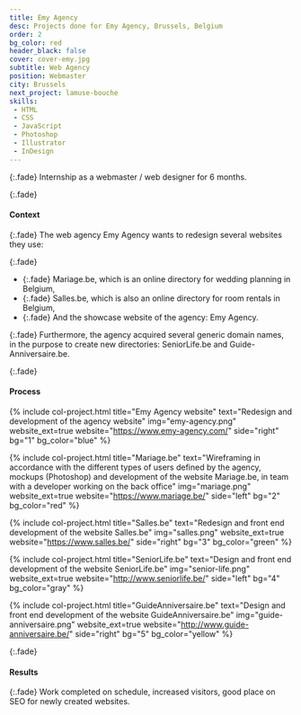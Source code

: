 ```yaml
---
title: Emy Agency
desc: Projects done for Emy Agency, Brussels, Belgium
order: 2
bg_color: red
header_black: false
cover: cover-emy.jpg
subtitle: Web Agency
position: Webmaster
city: Brussels
next_project: lamuse-bouche
skills:
 - HTML
 - CSS
 - JavaScript
 - Photoshop
 - Illustrator
 - InDesign
---
```


{:.fade}
Internship as a webmaster / web designer for 6 months.

{:.fade}
#### Context

{:.fade}
The web agency Emy Agency wants to redesign several websites they use:

{:.fade}
* {:.fade} Mariage.be, which is an online directory for wedding planning in Belgium,
* {:.fade} Salles.be, which is also an online directory for room rentals in Belgium,
* {:.fade} And the showcase website of the agency: Emy Agency.

{:.fade}
Furthermore, the agency acquired several generic domain names, in the purpose to create new directories: SeniorLife.be and Guide-Anniversaire.be.

{:.fade}
#### Process

{%
    include col-project.html
    title="Emy Agency website"
    text="Redesign and development of the agency website"
    img="emy-agency.png"
    website_ext=true
    website="https://www.emy-agency.com/"
    side="right"
    bg="1"
    bg_color="blue"
%}

{%
    include col-project.html
    title="Mariage.be"
    text="Wireframing in accordance with the different types of users defined by the agency, mockups (Photoshop) and development of the website Mariage.be, in team with a developer working on the back office"
    img="mariage.png"
    website_ext=true
    website="https://www.mariage.be/"
    side="left"
    bg="2"
    bg_color="red"
%}

{%
    include col-project.html
    title="Salles.be"
    text="Redesign and front end development of the website Salles.be"
    img="salles.png"
    website_ext=true
    website="https://www.salles.be/"
    side="right"
    bg="3"
    bg_color="green"
%}

{%
    include col-project.html
    title="SeniorLife.be"
    text="Design and front end development of the website SeniorLife.be"
    img="senior-life.png"
    website_ext=true
    website="http://www.seniorlife.be/"
    side="left"
    bg="4"
    bg_color="gray"
%}

{%
    include col-project.html
    title="GuideAnniversaire.be"
    text="Design and front end development of the website GuideAnniversaire.be"
    img="guide-anniversaire.png"
    website_ext=true
    website="http://www.guide-anniversaire.be/"
    side="right"
    bg="5"
    bg_color="yellow"
%}

{:.fade}
#### Results

{:.fade}
Work completed on schedule, increased visitors, good place on SEO for newly created websites.